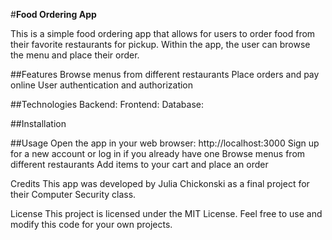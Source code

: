 #**Food Ordering App**

This is a simple food ordering app that allows for users to order food from their favorite restaurants for pickup. Within the app, the user can browse the menu and place their order. 

##Features
Browse menus from different restaurants
Place orders and pay online
User authentication and authorization

##Technologies
Backend: 
Frontend: 
Database: 

##Installation

##Usage
Open the app in your web browser: http://localhost:3000
Sign up for a new account or log in if you already have one
Browse menus from different restaurants
Add items to your cart and place an order

Credits
This app was developed by Julia Chickonski as a final project for their Computer Security class. 

License
This project is licensed under the MIT License. Feel free to use and modify this code for your own projects.
